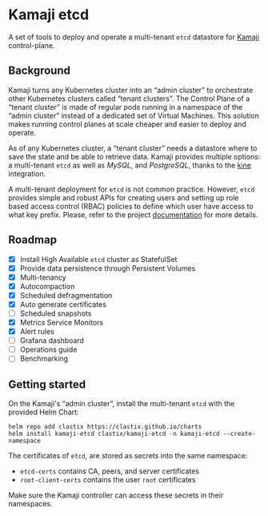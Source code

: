# Kamaji etcd
A set of tools to deploy and operate a multi-tenant `etcd` datastore for [Kamaji](https://github.com/clastix/kamaji) control-plane.

## Background
Kamaji turns any Kubernetes cluster into an “admin cluster” to orchestrate other Kubernetes clusters called “tenant clusters”. The Control Plane of a “tenant cluster” is made of regular pods running in a namespace of the “admin cluster” instead of a dedicated set of Virtual Machines. This solution makes running control planes at scale cheaper and easier to deploy and operate.

As of any Kubernetes cluster, a “tenant cluster” needs a datastore where to save the state and be able to retrieve data. Kamaji provides multiple options: a multi-tenant `etcd` as well as _MySQL_, and _PostgreSQL_, thanks to the [kine](https://github.com/k3s-io/kine) integration.

A multi-tenant deployment for `etcd` is not common practice. However, `etcd` provides simple and robust APIs for creating users and setting up role based access control (RBAC) policies to define which user have access to what key prefix. Please, refer to the project [documentation](https://etcd.io/docs/v3.5/op-guide/authentication/) for more details.

## Roadmap

- [x] Install High Available `etcd` cluster as StatefulSet
- [x] Provide data persistence through Persistent Volumes
- [x] Multi-tenancy
- [x] Autocompaction
- [x] Scheduled defragmentation
- [x] Auto generate certificates
- [ ] Scheduled snapshots
- [x] Metrics Service Monitors
- [x] Alert rules
- [ ] Grafana dashboard
- [ ] Operations guide
- [ ] Benchmarking

## Getting started
On the Kamaji's “admin cluster”, install the multi-tenant `etcd` with the provided Helm Chart:

```
helm repo add clastix https://clastix.github.io/charts
helm install kamaji-etcd clastix/kamaji-etcd -n kamaji-etcd --create-namespace
```

The certificates of `etcd`, are stored as secrets into the same namespace:

- `etcd-certs` contains CA, peers, and server certificates
- `root-client-certs` contains the user `root` certificates

Make sure the Kamaji controller can access these secrets in their namespaces. 